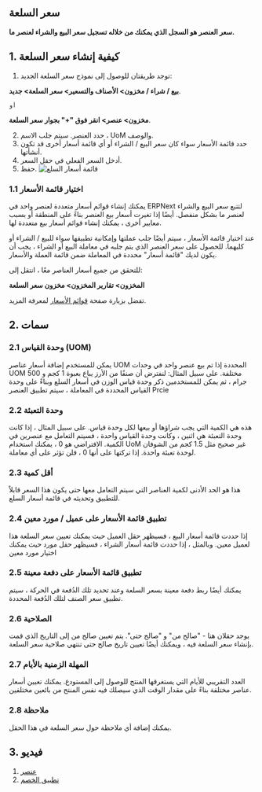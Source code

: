 ## سعر السلعة

**سعر العنصر هو السجل الذي يمكنك من خلاله تسجيل سعر البيع والشراء لعنصر ما.**

## 1. كيفية إنشاء سعر السلعة

1. توجد طريقتان للوصول إلى نموذج سعر السلعة الجديد:
    
  **بيع / شراء / مخزون> الأصناف والتسعير> سعر السلعة> جديد**.
    
    أو
    
  **مخزون> عنصر> انقر فوق "+" بجوار سعر السلعة**.
    
2. حدد العنصر. سيتم جلب الاسم ، UoM والوصف.
3. حدد قائمة الأسعار سواء كان سعر البيع / الشراء أو أي قائمة أسعار أخرى قد تكون أنشأتها.
4. أدخل السعر الفعلي في حقل السعر.
5. حفظ. ![قائمة أسعار السلع](https://docs.erpnext.com/files/item-price-1.png)

### 1.1 اختيار قائمة الأسعار

يمكنك إنشاء قوائم أسعار متعددة لعنصر واحد في ERPNext لتتبع سعر البيع والشراء لعنصر ما بشكل منفصل. أيضًا إذا تغيرت أسعار بيع العنصر بناءً على المنطقة أو بسبب معايير أخرى ، يمكنك إنشاء قوائم أسعار بيع متعددة لها.

عند اختيار قائمة الأسعار ، سيتم أيضًا جلب عملتها وإمكانية تطبيقها سواء للبيع / الشراء أو كليهما. للحصول على سعر العنصر الذي يتم جلبه في معاملة البيع أو الشراء ، يجب أن يكون لديك "قائمة أسعار" محددة في المعاملة ضمن قائمة العملة والأسعار.

للتحقق من جميع أسعار العناصر معًا ، انتقل إلى:

**المخزون> تقارير المخزون> مخزون سعر السلعة**

تفضل بزيارة صفحة [قوائم الأسعار](https://docs.erpnext.com/docs/v13/user/manual/en/stock/price-lists) لمعرفة المزيد.

## 2. سمات

### 2.1 وحدة القياس (UOM)

يمكن للمستخدم إضافة أسعار عناصر UOM المحددة إذا تم بيع عنصر واحد في وحدات UOM مختلفة. على سبيل المثال: لنفترض أن صنفًا من الأرز يباع بعبوة 1 كجم و 500 جرام ، ثم يمكن للمستخدمين ذكر وحدة قياس الوزن في أسعار السلع وبناءً على وحدة القياس المحددة في المعاملة ، سيتم تطبيق العنصر Prcie

### 2.2 وحدة التعبئة

هذه هي الكمية التي يجب شراؤها أو بيعها لكل وحدة قياس. على سبيل المثال ، إذا كانت وحدة التعبئة هي اثنين ، وكانت وحدة القياس واحدة ، فسيتم التعامل مع عنصرين في الكمية. الافتراضي هو 0 ، يمكنك استخدام UoM غير صحيح مثل 1.5 كجم من الشوفان لوحدة تعبئة واحدة. إذا تركتها على أنها 0 ، فلن تؤثر على أي معاملة.

### 2.3 أقل كمية

هذا هو الحد الأدنى لكمية العناصر التي سيتم التعامل معها حتى يكون هذا السعر قابلاً للتطبيق وتحديثه في قائمة أسعار السلع.

### 2.4 تطبيق قائمة الأسعار على عميل / مورد معين

إذا حددت قائمة أسعار البيع ، فسيظهر حقل العميل حيث يمكنك تعيين سعر السلعة هذا لعميل معين. وبالمثل ، إذا حددت قائمة أسعار الشراء ، فسيظهر حقل مورد حيث يمكنك اختيار مورد معين

### 2.5 تطبيق قائمة الأسعار على دفعة معينة

يمكنك أيضًا ربط دفعة معينة بسعر السلعة وعند تحديد تلك الدُفعة في الحركة ، سيتم تطبيق سعر الصنف لتلك الدُفعة المحددة.

### 2.6 الصلاحية

يوجد حقلان هنا - "صالح من" و "صالح حتى". يتم تعيين صالح من إلى التاريخ الذي قمت بإنشاء سعر السلعة فيه ، ويمكنك أيضًا تعيين تاريخ صالح حتى تنتهي صلاحية سعر السلعة.

### 2.7 المهلة الزمنية بالأيام

العدد التقريبي للأيام التي يستغرقها المنتج للوصول إلى المستودع. يمكنك تعيين أسعار عناصر مختلفة بناءً على مقدار الوقت الذي سيصلك فيه نفس المنتج من بائعين مختلفين.

### 2.8 ملاحظة

يمكنك إضافة أي ملاحظة حول سعر السلعة في هذا الحقل.

## 3. فيديو

1. [عنصر](https://docs.erpnext.com/docs/v13/user/manual/en/stock/item)
2. [تطبيق الخصم](https://docs.erpnext.com/docs/v13/user/manual/en/selling/articles/applying-discount)